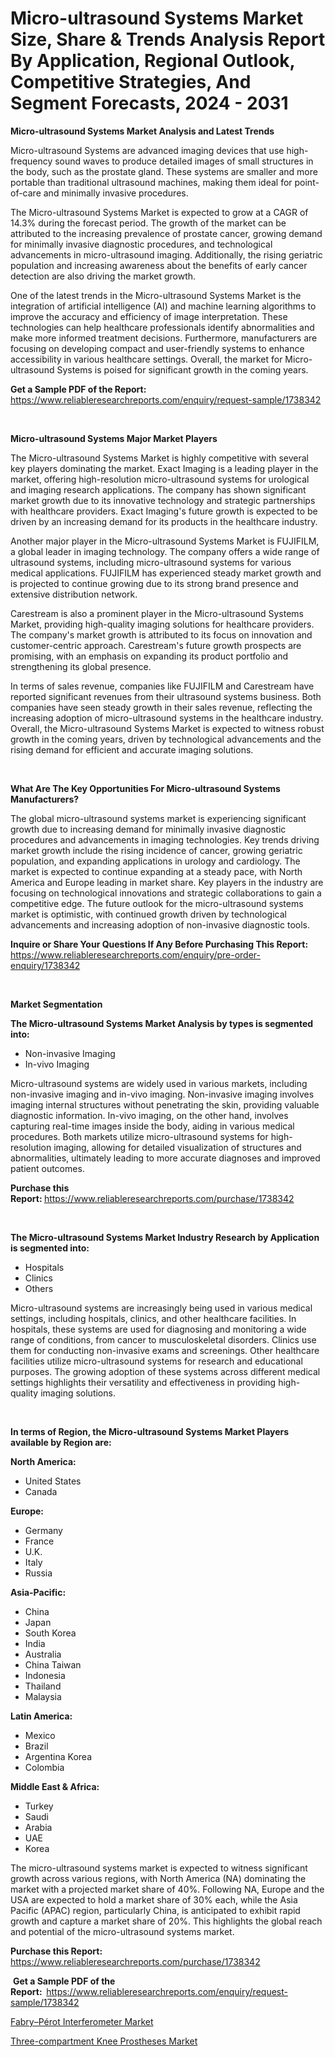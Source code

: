 <p><h1>Micro-ultrasound Systems Market Size, Share & Trends Analysis Report By Application, Regional Outlook, Competitive Strategies, And Segment Forecasts, 2024 - 2031</h1></p><p><strong>Micro-ultrasound Systems Market Analysis and Latest Trends</strong></p>
<p><p>Micro-ultrasound Systems are advanced imaging devices that use high-frequency sound waves to produce detailed images of small structures in the body, such as the prostate gland. These systems are smaller and more portable than traditional ultrasound machines, making them ideal for point-of-care and minimally invasive procedures.</p><p>The Micro-ultrasound Systems Market is expected to grow at a CAGR of 14.3% during the forecast period. The growth of the market can be attributed to the increasing prevalence of prostate cancer, growing demand for minimally invasive diagnostic procedures, and technological advancements in micro-ultrasound imaging. Additionally, the rising geriatric population and increasing awareness about the benefits of early cancer detection are also driving the market growth.</p><p>One of the latest trends in the Micro-ultrasound Systems Market is the integration of artificial intelligence (AI) and machine learning algorithms to improve the accuracy and efficiency of image interpretation. These technologies can help healthcare professionals identify abnormalities and make more informed treatment decisions. Furthermore, manufacturers are focusing on developing compact and user-friendly systems to enhance accessibility in various healthcare settings. Overall, the market for Micro-ultrasound Systems is poised for significant growth in the coming years.</p></p>
<p><strong>Get a Sample PDF of the Report:&nbsp;</strong> <a href="https://www.reliableresearchreports.com/enquiry/request-sample/1738342">https://www.reliableresearchreports.com/enquiry/request-sample/1738342</a></p>
<p>&nbsp;</p>
<p><strong>Micro-ultrasound Systems Major Market Players</strong></p>
<p><p>The Micro-ultrasound Systems Market is highly competitive with several key players dominating the market. Exact Imaging is a leading player in the market, offering high-resolution micro-ultrasound systems for urological and imaging research applications. The company has shown significant market growth due to its innovative technology and strategic partnerships with healthcare providers. Exact Imaging's future growth is expected to be driven by an increasing demand for its products in the healthcare industry.</p><p>Another major player in the Micro-ultrasound Systems Market is FUJIFILM, a global leader in imaging technology. The company offers a wide range of ultrasound systems, including micro-ultrasound systems for various medical applications. FUJIFILM has experienced steady market growth and is projected to continue growing due to its strong brand presence and extensive distribution network.</p><p>Carestream is also a prominent player in the Micro-ultrasound Systems Market, providing high-quality imaging solutions for healthcare providers. The company's market growth is attributed to its focus on innovation and customer-centric approach. Carestream's future growth prospects are promising, with an emphasis on expanding its product portfolio and strengthening its global presence.</p><p>In terms of sales revenue, companies like FUJIFILM and Carestream have reported significant revenues from their ultrasound systems business. Both companies have seen steady growth in their sales revenue, reflecting the increasing adoption of micro-ultrasound systems in the healthcare industry. Overall, the Micro-ultrasound Systems Market is expected to witness robust growth in the coming years, driven by technological advancements and the rising demand for efficient and accurate imaging solutions.</p></p>
<p>&nbsp;</p>
<p><strong>What Are The Key Opportunities For Micro-ultrasound Systems Manufacturers?</strong></p>
<p><p>The global micro-ultrasound systems market is experiencing significant growth due to increasing demand for minimally invasive diagnostic procedures and advancements in imaging technologies. Key trends driving market growth include the rising incidence of cancer, growing geriatric population, and expanding applications in urology and cardiology. The market is expected to continue expanding at a steady pace, with North America and Europe leading in market share. Key players in the industry are focusing on technological innovations and strategic collaborations to gain a competitive edge. The future outlook for the micro-ultrasound systems market is optimistic, with continued growth driven by technological advancements and increasing adoption of non-invasive diagnostic tools.</p></p>
<p><strong>Inquire or Share Your Questions If Any Before Purchasing This Report:</strong> <a href="https://www.reliableresearchreports.com/enquiry/pre-order-enquiry/1738342">https://www.reliableresearchreports.com/enquiry/pre-order-enquiry/1738342</a></p>
<p>&nbsp;</p>
<p><strong>Market Segmentation</strong></p>
<p><strong>The Micro-ultrasound Systems Market Analysis by types is segmented into:</strong></p>
<p><ul><li>Non-invasive Imaging</li><li>In-vivo Imaging</li></ul></p>
<p><p>Micro-ultrasound systems are widely used in various markets, including non-invasive imaging and in-vivo imaging. Non-invasive imaging involves imaging internal structures without penetrating the skin, providing valuable diagnostic information. In-vivo imaging, on the other hand, involves capturing real-time images inside the body, aiding in various medical procedures. Both markets utilize micro-ultrasound systems for high-resolution imaging, allowing for detailed visualization of structures and abnormalities, ultimately leading to more accurate diagnoses and improved patient outcomes.</p></p>
<p><strong>Purchase this Report:&nbsp;</strong><a href="https://www.reliableresearchreports.com/purchase/1738342">https://www.reliableresearchreports.com/purchase/1738342</a></p>
<p>&nbsp;</p>
<p><strong>The Micro-ultrasound Systems Market Industry Research by Application is segmented into:</strong></p>
<p><ul><li>Hospitals</li><li>Clinics</li><li>Others</li></ul></p>
<p><p>Micro-ultrasound systems are increasingly being used in various medical settings, including hospitals, clinics, and other healthcare facilities. In hospitals, these systems are used for diagnosing and monitoring a wide range of conditions, from cancer to musculoskeletal disorders. Clinics use them for conducting non-invasive exams and screenings. Other healthcare facilities utilize micro-ultrasound systems for research and educational purposes. The growing adoption of these systems across different medical settings highlights their versatility and effectiveness in providing high-quality imaging solutions.</p></p>
<p>&nbsp;</p>
<p><strong>In terms of Region, the Micro-ultrasound Systems Market Players available by Region are:</strong></p>
<p>
    <p> <strong> North America: </strong>
        <ul>
            <li>United States</li>
            <li>Canada</li>
        </ul>
        </p> 
    <p> <strong> Europe: </strong>
        <ul>
            <li>Germany</li>
            <li>France</li>
            <li>U.K.</li>
            <li>Italy</li>
            <li>Russia</li>
        </ul>
        </p> 
    <p> <strong> Asia-Pacific: </strong>
        <ul>
            <li>China</li>
            <li>Japan</li>
            <li>South Korea</li>
            <li>India</li>
            <li>Australia</li>
            <li>China Taiwan</li>
            <li>Indonesia</li>
            <li>Thailand</li>
            <li>Malaysia</li>
        </ul>
        </p> 
    <p> <strong> Latin America: </strong>
        <ul>
            <li>Mexico</li>
            <li>Brazil</li>
            <li>Argentina Korea</li>
            <li>Colombia</li>
        </ul>
        </p> 
    <p> <strong> Middle East & Africa: </strong>
        <ul>
            <li>Turkey</li>
            <li>Saudi</li>
            <li>Arabia</li>
            <li>UAE</li>
            <li>Korea</li>
        </ul>
    </p>
    </p>
<p><p>The micro-ultrasound systems market is expected to witness significant growth across various regions, with North America (NA) dominating the market with a projected market share of 40%. Following NA, Europe and the USA are expected to hold a market share of 30% each, while the Asia Pacific (APAC) region, particularly China, is anticipated to exhibit rapid growth and capture a market share of 20%. This highlights the global reach and potential of the micro-ultrasound systems market.</p></p>
<p><strong>Purchase this Report: </strong><a href="https://www.reliableresearchreports.com/purchase/1738342">https://www.reliableresearchreports.com/purchase/1738342</a></p>
<p>&nbsp;<strong>Get a Sample PDF of the Report:&nbsp;&nbsp;</strong><a href="https://www.reliableresearchreports.com/enquiry/request-sample/1738342">https://www.reliableresearchreports.com/enquiry/request-sample/1738342</a></p>
<p><strong></strong></p>
<p><p><a href="https://github.com/suaretopek9/Market-Research-Report-List-1/blob/main/fabryperot-interferometer-market.md">Fabry–Pérot Interferometer Market</a></p><p><a href="https://github.com/moyahfrancoestellec51j635wcx/Market-Research-Report-List-1/blob/main/three-compartment-knee-prostheses-market.md">Three-compartment Knee Prostheses Market</a></p></p>